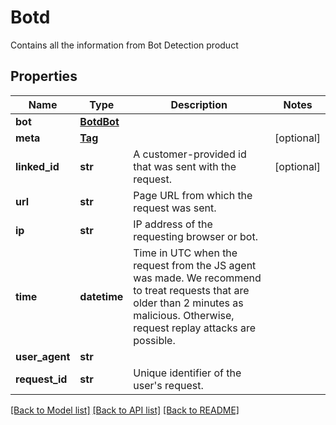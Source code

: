 # Botd
Contains all the information from Bot Detection product


## Properties
Name | Type | Description | Notes
------------ | ------------- | ------------- | -------------
**bot** | [**BotdBot**](BotdBot.md) |  | 
**meta** | [**Tag**](Tag.md) |  | [optional] 
**linked_id** | **str** | A customer-provided id that was sent with the request. | [optional] 
**url** | **str** | Page URL from which the request was sent. | 
**ip** | **str** | IP address of the requesting browser or bot. | 
**time** | **datetime** | Time in UTC when the request from the JS agent was made. We recommend to treat requests that are older than 2 minutes as malicious. Otherwise, request replay attacks are possible. | 
**user_agent** | **str** |  | 
**request_id** | **str** | Unique identifier of the user's request. | 

[[Back to Model list]](../README.md#documentation-for-models) [[Back to API list]](../README.md#documentation-for-api-endpoints) [[Back to README]](../README.md)

